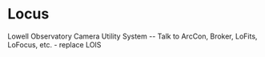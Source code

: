# Locus
Lowell Observatory Camera Utility System -- Talk to ArcCon, Broker, LoFits, LoFocus, etc. - replace LOIS
